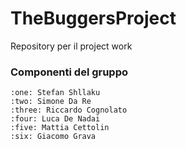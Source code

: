 # TheBuggersProject
Repository per il project work

### Componenti del gruppo

```
:one: Stefan Shllaku
:two: Simone Da Re
:three: Riccardo Cognolato
:four: Luca De Nadai
:five: Mattia Cettolin
:six: Giacomo Grava
```
